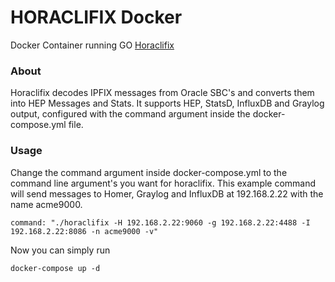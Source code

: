 # HORACLIFIX Docker
Docker Container running GO [Horaclifix](https://github.com/negbie/horaclifix)

### About 
Horaclifix decodes IPFIX messages from Oracle SBC's and converts them into HEP Messages and Stats.
It supports HEP, StatsD, InfluxDB and Graylog output, configured with the command argument
inside the docker-compose.yml file.

### Usage
Change the command argument inside docker-compose.yml to the command line argument's you want for horaclifix.
This example command will send messages to Homer, Graylog and InfluxDB at 192.168.2.22 with the name acme9000.

```command: "./horaclifix -H 192.168.2.22:9060 -g 192.168.2.22:4488 -I 192.168.2.22:8086 -n acme9000 -v"```

Now you can simply run

```docker-compose up -d```